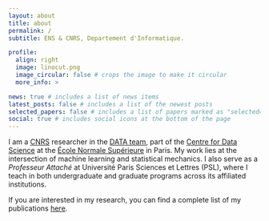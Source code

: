 ```yaml
---
layout: about
title: about
permalink: /
subtitle: ENS & CNRS, Departement d'Informatique.

profile:
  align: right
  image: linocut.png
  image_circular: false # crops the image to make it circular
  more_info: >

news: true # includes a list of news items
latest_posts: false # includes a list of the newest posts
selected_papers: false # includes a list of papers marked as "selected={true}"
social: true # includes social icons at the bottom of the page
---
```


I am a [CNRS](https://www.cnrs.fr/) researcher in the [DATA team](https://www.di.ens.fr/data/), part of the [Centre for Data Science](https://csd.ens.psl.eu/) at the [École Normale Supérieure](https://www.ens.psl.eu/) in Paris. My work lies at the intersection of machine learning and statistical mechanics. I also serve as a *Professeur Attaché* at Université Paris Sciences et Lettres (PSL), where I teach in both undergraduate and graduate programs across its affiliated institutions.

If you are interested in my research, you can find a complete list of my publications [here](./publications/).
